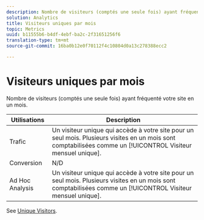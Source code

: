 ```yaml
---
description: Nombre de visiteurs (comptés une seule fois) ayant fréquenté votre site en un mois.
solution: Analytics
title: Visiteurs uniques par mois
topic: Metrics
uuid: b11555b6-b4df-4ebf-ba2c-2f31651256f6
translation-type: tm+mt
source-git-commit: 16ba0b12e0f70112f4c10804d0a13c278388ecc2

---
```



# Visiteurs uniques par mois

Nombre de visiteurs (comptés une seule fois) ayant fréquenté votre site en un mois.

| Utilisations | Description |
|---|---|
| Trafic | Un visiteur unique qui accède à votre site pour un seul mois. Plusieurs visites en un mois sont comptabilisées comme un [!UICONTROL Visiteur mensuel unique]. |
| Conversion | N/D |
| Ad Hoc Analysis | Un visiteur unique qui accède à votre site pour un seul mois. Plusieurs visites en un mois sont comptabilisées comme un [!UICONTROL Visiteur mensuel unique]. |

See [Unique Visitors](/help/components/c-variables/c-metrics/metrics-unique-visitors.md).

